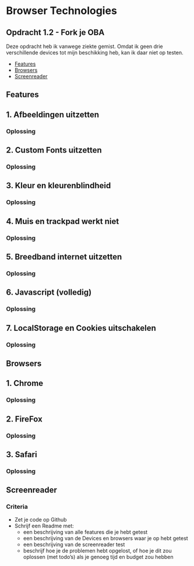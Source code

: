 # Browser Technologies

## Opdracht 1.2 - Fork je OBA

Deze opdracht heb ik vanwege ziekte gemist. Omdat ik geen drie verschillende devices tot mijn beschikking heb, kan ik daar niet op testen.

- [Features](#Features)
- [Browsers](#Browsers)
- [Screenreader](#Screenreader)

## Features

## 1. Afbeeldingen uitzetten

### Oplossing

## 2. Custom Fonts uitzetten

### Oplossing

## 3. Kleur en kleurenblindheid

### Oplossing

## 4. Muis en trackpad werkt niet

### Oplossing

## 5. Breedband internet uitzetten

### Oplossing

## 6. Javascript (volledig)

### Oplossing

## 7. LocalStorage en Cookies uitschakelen

### Oplossing

## Browsers

## 1. Chrome

### Oplossing

## 2. FireFox

### Oplossing

## 3. Safari

### Oplossing

## Screenreader

### Criteria

- Zet je code op Github
- Schrijf een Readme met:
  - een beschrijving van alle features die je hebt getest
  - een beschrijving van de Devices en browsers waar je op hebt getest
  - een beschrijving van de screenreader test
  - beschrijf hoe je de problemen hebt opgelost, of hoe je dit zou oplossen (met todo’s) als je genoeg tijd en budget zou hebben
